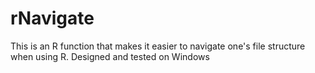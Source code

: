 # rNavigate
This is an R function that makes it easier to navigate one's file structure when using R. Designed and tested on Windows
